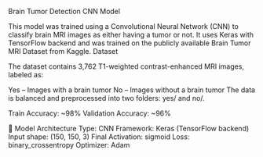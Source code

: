 Brain Tumor Detection CNN Model

This model was trained using a Convolutional Neural Network (CNN) to classify brain MRI images as either having a tumor or not. It uses Keras with TensorFlow backend and was trained on the publicly available Brain Tumor MRI Dataset from Kaggle. Dataset

The dataset contains 3,762 T1-weighted contrast-enhanced MRI images, labeled as:

Yes – Images with a brain tumor
No – Images without a brain tumor
The data is balanced and preprocessed into two folders: yes/ and no/.

Train Accuracy: ~98% Validation Accuracy: ~96%

🧠 Model Architecture
Type: CNN
Framework: Keras (TensorFlow backend)
Input shape: (150, 150, 3)
Final Activation: sigmoid
Loss: binary_crossentropy
Optimizer: Adam
